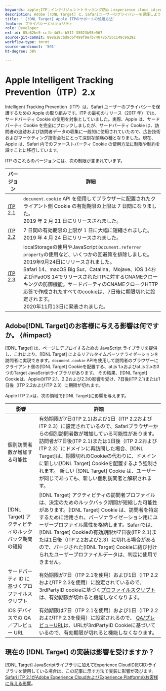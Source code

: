 ```yaml
---
keywords: apple;ITP；インテリジェントトラッキング防止；experience cloud id;ecid;itp
description: Adobe [!DNL Target] と、Safariユーザーのプライバシーを保護しようとするApple Intelligent Tracking Prevention(ITP)イニシアチブの影響について説明します。
title: ' [!DNL Target] Apple ITPのサポートの処理方法'
feature: プライバシーとセキュリティ
role: Developer
exl-id: 05a62be5-ccfb-4d5c-b511-35023b95e567
source-git-commit: 898a18cbd9c6f499f9e7b74078575bc149c9a292
workflow-type: tm+mt
source-wordcount: '591'
ht-degree: 38%

---
```


# Apple Intelligent Tracking Prevention（ITP）2.x

Intelligent Tracking Prevention（ITP）は、Safari ユーザーのプライバシーを保護するための Apple の取り組みです。ITP の最初のリリース（2017 年）では、サードパーティ Cookie の使用を対象としていました。実際、Apple は、サードパーティ Cookie を完全にブロックしましたが、サードパーティ Cookie は、訪問者の追跡および訪問者データの収集に一般的に使用されていたので、広告技術およびマーケティング技術会社にとって深刻な頭痛の種となりました。現在、Apple は、Safari 内でのファーストパーティ Cookie の使用方法に制限や制約を課すことに移行しています。

ITP のこれらのバージョンには、次の制限が含まれています。

| バージョン | 詳細 |
| --- | --- |
| [ITP 2.1](https://webkit.org/blog/8613/intelligent-tracking-prevention-2-1/) | `document.cookie` API を使用してブラウザーに配置されたクライアント側 Cookie の有効期限の上限は 7 日間になりました。<br>2019 年 2 月 21 日にリリースされました。 |
| [ITP 2.2](https://webkit.org/blog/8828/intelligent-tracking-prevention-2-2/) | 7 日間の有効期限の上限が 1 日に大幅に短縮されました。<br>2019 年 4 月 24 日にリリースされました。 |
| [ITP 2.3](https://webkit.org/blog/9521/intelligent-tracking-prevention-3-2/) | localStorageの使用やJavaScript `Document.referrer property`の使用など、いくつかの回避策を排除しました。<br>2019年9月24日にリリースされました。<br>Safari 14、macOS Big Sur、Catalina、Mojave、iOS 14およびiPadOS 14でリリースされたITPに対するCNAMEクローキングの防御機能。サードパーティのCNAMEクロークHTTP応答で作成されたすべてのcookieは、7日後に期限切れに設定されます。<br>2020年11月13日に発表されました。 |

## Adobe[!DNL Target]のお客様に与える影響は何ですか。 {#impact}

[!DNL Target] は、ページにデプロイするための JavaScript ライブラリを提供し、これにより、[!DNL Target] によるリアルタイムパーソナライゼーションを訪問者に実現できます。`document.cookie` APIを使用して訪問者のブラウザーにクライアント側の[!DNL Target] Cookieを配置する、at.js 1.xおよびat.js 2.xの3つのTarget JavaScriptライブラリがあります。 その結果、[!DNL Target] Cookieは、AppleのITP 2.1、2.2および2.3の影響を受け、7日後(ITP 2.1)または1日後（ITP 2.2およびITP 2.3）に期限が切れます。

Apple ITP 2.xは、次の領域で[!DNL Target]に影響を与えます。

| 影響 | 詳細 |
| --- | --- |
| 個別訪問者数が増加する可能性 | 有効期限が7日(ITP 2.1)および1日（ITP 2.2およびITP 2.3）に設定されているので、Safariブラウザーからの個別訪問者数が増加している可能性があります。 訪問者が7日後(ITP 2.1)または1日後（ITP 2.2およびITP 2.3）にドメインに再訪問した場合、[!DNL Target]は、期限切れのCookieの代わりに、ドメインに新しい[!DNL Target] Cookieを配置するよう強制されます。 新しい [!DNL Target] Cookie は、ユーザーが同じであっても、新しい個別訪問者と解釈されます。 |
| [!DNL Target] アクティビティのルックバック期間の短縮 | [!DNL Target] アクティビティの訪問者プロファイルは、決定のためのルックバック期間が短縮した可能性があります。[!DNL Target] Cookie は、訪問者を特定するために活用され、パーソナライゼーション用にユーザープロファイル属性を格納します。Safariでは、[!DNL Target] Cookieの有効期限が7日後(ITP 2.1)または1日後（ITP 2.2および2.3）に切れる場合があるので、パージされた[!DNL Target] Cookieに結び付けられたユーザープロファイルデータは、判定に使用できません。 |
| サードパーティ ID に基づくプロファイルスクリプト | 有効期限が7日（ITP 2.1を使用）および1日（ITP 2.2およびITP 2.3を使用）に設定されているので、3rdPartyID cookieに基づく[プロファイルスクリプト](/help/c-target/c-visitor-profile/profile-parameters.md)は、有効期限が切れると機能しなくなります。 |
| iOS デバイスでの QA／プレビュー URL | 有効期限は7日（ITP 2.1を使用）および1日（ITP 2.2およびITP 2.3を使用）に設定されるので、 [QA/プレビューURL](/help/c-activities/c-activity-qa/activity-qa.md)は、URLが3rdPartyID Cookieに基づいているので、有効期限が切れると機能しなくなります。 |

## 現在の [!DNL Target] の実装は影響を受けますか？

[!DNL Target] JavaScriptライブラリに加えてExperience CloudID(ECID)ライブラリを使用している場合は、この記事に示す方法で実装に影響が及びます。[Safari ITP 2.1がAdobe Experience CloudおよびExperience Platformのお客様に与える影響](https://medium.com/adobetech/safari-itp-2-1-impact-on-adobe-experience-cloud-customers-9439cecb55ac)。
